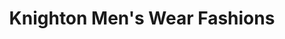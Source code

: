 ---
title: "Knighton Men's Wear Fashions"
url: /spruce-grove/knighton-mens-wear-fashions/
shop: clothes
---